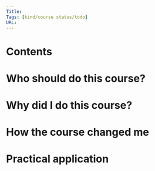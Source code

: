 ```yaml
---
Title: 
Tags: [kind/course status/todo]
URL: 
---
```


# Contents


# Who should do this course?


# Why did I do this course?


# How the course changed me


# Practical application
